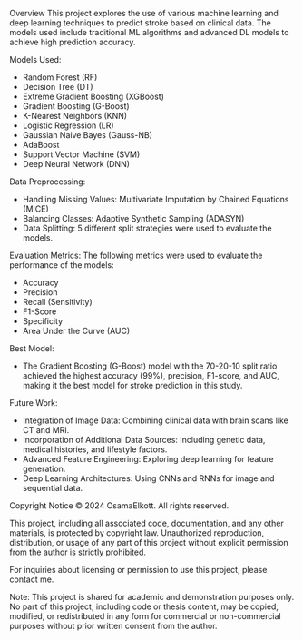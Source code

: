 Overview
This project explores the use of various machine learning and deep learning techniques to predict stroke based on clinical data. The models used include traditional ML algorithms and advanced DL models to achieve high prediction accuracy.

Models Used:
- Random Forest (RF)
- Decision Tree (DT)
- Extreme Gradient Boosting (XGBoost)
- Gradient Boosting (G-Boost)
- K-Nearest Neighbors (KNN)
- Logistic Regression (LR)
- Gaussian Naive Bayes (Gauss-NB)
- AdaBoost
- Support Vector Machine (SVM)
- Deep Neural Network (DNN)

Data Preprocessing:
- Handling Missing Values: Multivariate Imputation by Chained Equations (MICE)
- Balancing Classes: Adaptive Synthetic Sampling (ADASYN)
- Data Splitting: 5 different split strategies were used to evaluate the models.

Evaluation Metrics:
The following metrics were used to evaluate the performance of the models:

- Accuracy
- Precision
- Recall (Sensitivity)
- F1-Score
- Specificity
- Area Under the Curve (AUC)

Best Model:
- The Gradient Boosting (G-Boost) model with the 70-20-10 split ratio achieved the highest accuracy (99%), precision, F1-score, and AUC, making it the best model for stroke prediction in this study.

Future Work:
- Integration of Image Data: Combining clinical data with brain scans like CT and MRI.
- Incorporation of Additional Data Sources: Including genetic data, medical histories, and lifestyle factors.
- Advanced Feature Engineering: Exploring deep learning for feature generation.
- Deep Learning Architectures: Using CNNs and RNNs for image and sequential data.

Copyright Notice
© 2024 OsamaElkott. All rights reserved.

This project, including all associated code, documentation, and any other materials, is protected by copyright law. Unauthorized reproduction, distribution, or usage of any part of this project without explicit permission from the author is strictly prohibited.

For inquiries about licensing or permission to use this project, please contact me.

Note: This project is shared for academic and demonstration purposes only. No part of this project, including code or thesis content, may be copied, modified, or redistributed in any form for commercial or non-commercial purposes without prior written consent from the author.
